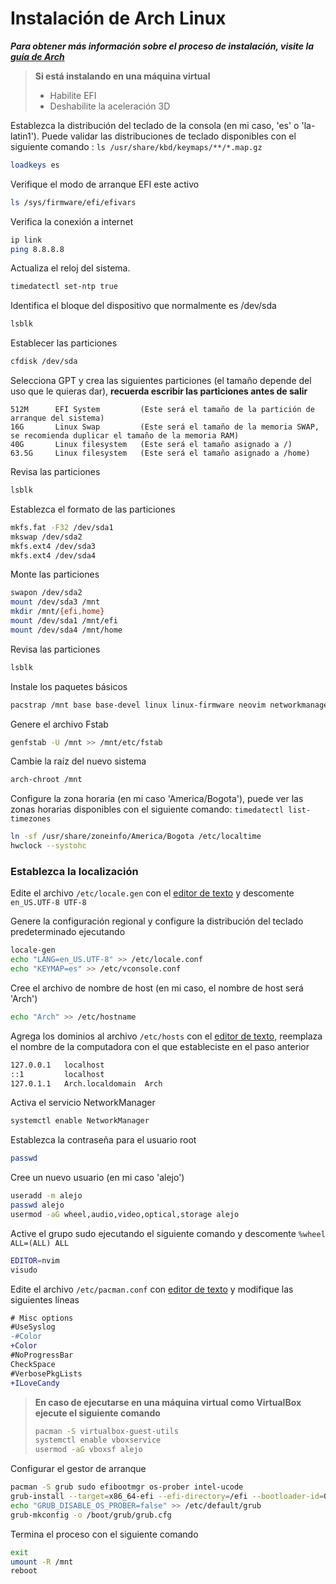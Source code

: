 # Instalación de Arch Linux

***Para obtener más información sobre el proceso de instalación, visite la [guía de Arch](https://wiki.archlinux.org/title/Installation_guide)***

>**Si está instalando en una máquina virtual**
>- Habilite EFI
>- Deshabilite la aceleración 3D

Establezca la distribución del teclado de la consola (en mi caso, 'es' o 'la-latin1'). Puede validar las distribuciones de teclado disponibles con el siguiente comando : `ls /usr/share/kbd/keymaps/**/*.map.gz`
```bash
loadkeys es
```

Verifique el modo de arranque EFI este activo
```bash
ls /sys/firmware/efi/efivars
```

Verifica la conexión a internet
```bash
ip link
ping 8.8.8.8
```

Actualiza el reloj del sistema.
```bash
timedatectl set-ntp true
```

Identifica el bloque del dispositivo que normalmente es /dev/sda
```bash
lsblk
```

Establecer las particiones
```bash
cfdisk /dev/sda
```

Selecciona GPT y crea las siguientes particiones (el tamaño depende del uso que le quieras dar), **recuerda escribir las particiones antes de salir**
```
512M      EFI System         (Este será el tamaño de la partición de arranque del sistema)
16G       Linux Swap         (Este será el tamaño de la memoria SWAP, se recomienda duplicar el tamaño de la memoria RAM)
40G       Linux filesystem   (Este será el tamaño asignado a /)
63.5G     Linux filesystem   (Este será el tamaño asignado a /home)
```

Revisa las particiones
```bash
lsblk
```

Establezca el formato de las particiones
```bash
mkfs.fat -F32 /dev/sda1
mkswap /dev/sda2
mkfs.ext4 /dev/sda3
mkfs.ext4 /dev/sda4
```

Monte las particiones
```bash
swapon /dev/sda2
mount /dev/sda3 /mnt
mkdir /mnt/{efi,home}
mount /dev/sda1 /mnt/efi
mount /dev/sda4 /mnt/home
```

Revisa las particiones
```bash
lsblk
```

Instale los paquetes básicos
```bash
pacstrap /mnt base base-devel linux linux-firmware neovim networkmanager
```

Genere el archivo Fstab
```bash
genfstab -U /mnt >> /mnt/etc/fstab
```

Cambie la raíz del nuevo sistema
```bash
arch-chroot /mnt
```

Configure la zona horaria (en mi caso 'America/Bogota'), puede ver las zonas horarias disponibles con el siguiente comando: `timedatectl list-timezones`
```bash
ln -sf /usr/share/zoneinfo/America/Bogota /etc/localtime
hwclock --systohc
```

### Establezca la localización
Edite el archivo `/etc/locale.gen` con el [editor de texto][1] y descomente `en_US.UTF-8 UTF-8`

Genere la configuración regional y configure la distribución del teclado predeterminado ejecutando
```bash
locale-gen
echo "LANG=en_US.UTF-8" >> /etc/locale.conf
echo "KEYMAP=es" >> /etc/vconsole.conf
```

Cree el archivo de nombre de host (en mi caso, el nombre de host será 'Arch')
```bash
echo "Arch" >> /etc/hostname
```

Agrega los dominios al archivo `/etc/hosts` con el [editor de texto][1], reemplaza el nombre de la computadora con el que estableciste en el paso anterior
```bash
127.0.0.1   localhost
::1         localhost
127.0.1.1   Arch.localdomain  Arch
```

Activa el servicio NetworkManager
```bash
systemctl enable NetworkManager
```

Establezca la contraseña para el usuario root
```bash
passwd
```

Cree un nuevo usuario (en mi caso 'alejo')
```bash
useradd -m alejo
passwd alejo
usermod -aG wheel,audio,video,optical,storage alejo
```

Active el grupo sudo ejecutando el siguiente comando y descomente `%wheel ALL=(ALL) ALL`
```bash
EDITOR=nvim
visudo
```

Edite el archivo `/etc/pacman.conf` con [editor de texto][1] y modifique las siguientes líneas
```diff
# Misc options
#UseSyslog
-#Color
+Color
#NoProgressBar
CheckSpace
#VerbosePkgLists
+ILoveCandy
```

>**En caso de ejecutarse en una máquina virtual como VirtualBox ejecute el siguiente comando**
>```bash
>pacman -S virtualbox-guest-utils
>systemctl enable vboxservice
>usermod -aG vboxsf alejo
>```

Configurar el gestor de arranque
```bash
pacman -S grub sudo efibootmgr os-prober intel-ucode
grub-install --target=x86_64-efi --efi-directory=/efi --bootloader-id=GRUB
echo "GRUB_DISABLE_OS_PROBER=false" >> /etc/default/grub
grub-mkconfig -o /boot/grub/grub.cfg
```

Termina el proceso con el siguiente comando
```bash
exit
umount -R /mnt
reboot
```

[1]:../../README.es.md#editor-de-texto